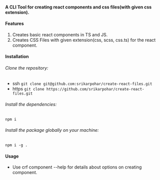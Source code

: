 #### A CLI Tool for creating react components and css files(with given css extension).

#### Features
1. Creates basic react components in TS and JS.
2. Creates CSS Files with given extension(css, scss, css.ts) for the react component.

#### Installation
 ###### Clone the repository:
  - ssh
   `git clone git@github.com:srikarpohar/create-react-files.git`
  - https
   `git clone https://github.com/srikarpohar/create-react-files.git`
 ###### Install the dependencies:
  `npm i`
 ###### Install the package globally on your machine:
  `npm i -g .`

#### Usage
 - Use crf component --help for details about options on creating component. 
